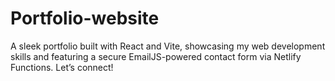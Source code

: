 # Portfolio-website
A sleek portfolio built with React and Vite, showcasing my web development skills and featuring a secure EmailJS-powered contact form via Netlify Functions. Let’s connect!
